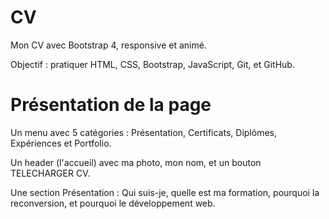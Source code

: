 # CV
Mon CV avec Bootstrap 4, 
responsive et animé.

Objectif : pratiquer HTML, CSS, Bootstrap, JavaScript, Git, et GitHub.


# Présentation de la page
Un menu avec 5 catégories : Présentation, Certificats, Diplômes, Expériences et Portfolio.

Un header (l'accueil) avec ma photo, mon nom, et un bouton TELECHARGER CV.

Une section Présentation : Qui suis-je, quelle est ma formation, pourquoi la reconversion, et pourquoi le développement web.
